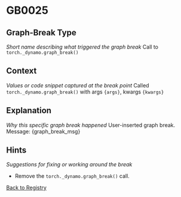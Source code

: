 # GB0025

## Graph-Break Type
*Short name describing what triggered the graph break*
Call to `torch._dynamo.graph_break()`

## Context
*Values or code snippet captured at the break point*
Called `torch._dynamo.graph_break()` with args `{args}`, kwargs `{kwargs}`

## Explanation
*Why this specific graph break happened*
User-inserted graph break. Message: {graph_break_msg}

## Hints
*Suggestions for fixing or working around the break*
- Remove the `torch._dynamo.graph_break()` call.



[Back to Registry](../index.md)
